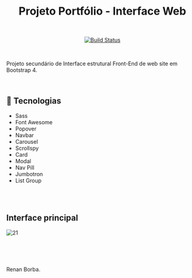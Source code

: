 <div align="center">

# Projeto Portfólio - Interface Web

</div>

<br>

<div align="center">

[![Build Status](https://img.shields.io/github/stars/RenanBorba/web-secondary.svg)](https://github.com/RenanBorba/web-secondary)

</div>

<br>

Projeto secundário de Interface estrutural Front-End de web site em Bootstrap 4.

<br>

## :rocket: Tecnologias
<ul>
  <li>Sass</li>
  <li>Font Awesome</li>
  <li>Popover</li>
  <li>Navbar</li>
  <li>Carousel</li>
  <li>Scrollspy</li>
  <li>Card</li>
  <li>Modal</li>
  <li>Nav Pill</li>
  <li>Jumbotron</li>
  <li>List Group</li>
</ul>

<br><br>

## Interface principal

![21](https://user-images.githubusercontent.com/48495838/54633449-f6d44b00-4a5e-11e9-8a73-74dbbafa5f28.jpg)

<br><br>
<br>

Renan Borba.
